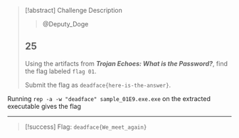 > [!abstract] Challenge Description
> > @Deputy_Doge
> ## 25
> Using the artifacts from _**Trojan Echoes: What is the Password?**_, find the flag labeled `flag 01`.
> 
> Submit the flag as `deadface{here-is-the-answer}`.

Running `rep -a -w "deadface" sample_01E9.exe.exe` on the extracted executable gives the flag

---
> [!success] Flag: `deadface{We_meet_again}`
